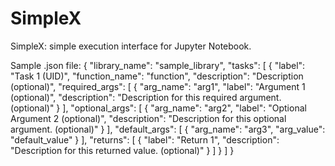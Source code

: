 SimpleX
=
SimpleX: simple execution interface for Jupyter Notebook.

Sample .json file:
{
  "library_name": "sample_library",
  "tasks": [
    {
      "label": "Task 1 (UID)",
      "function_name": "function",
      "description": "Description (optional)",
      "required_args": [
        {
          "arg_name": "arg1",
          "label": "Argument 1 (optional)",
          "description": "Description for this required argument. (optional)"
        }
      ],
      "optional_args": [
        {
          "arg_name": "arg2",
          "label": "Optional Argument 2 (optional)",
          "description": "Description for this optional argument. (optional)"
        }
      ],
      "default_args": [
        {
          "arg_name": "arg3",
          "arg_value": "default_value"
        }
      ],
      "returns": [
        {
          "label": "Return 1",
          "description": "Description for this returned value. (optional)"
        }
      ]
    }
  ]
}